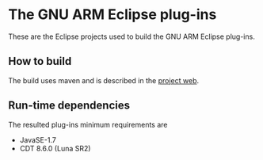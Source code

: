 # The GNU ARM Eclipse plug-ins

These are the Eclipse projects used to build the GNU ARM Eclipse plug-ins.

## How to build

The build uses maven and is described in the [project web](http://gnuarmeclipse.github.io/developer/build-procedure/).

## Run-time dependencies

The resulted plug-ins minimum requirements are

- JavaSE-1.7
- CDT 8.6.0 (Luna SR2)

